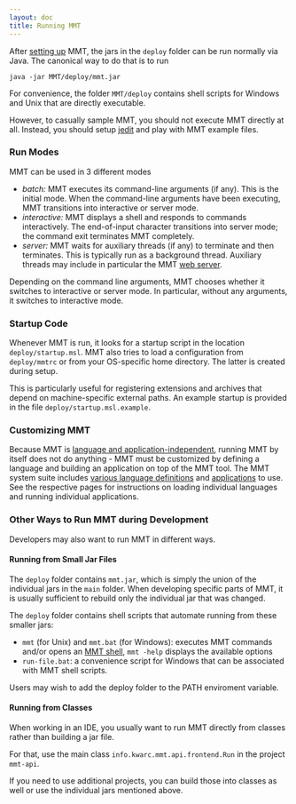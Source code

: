 ```yaml
---
layout: doc
title: Running MMT
---
```


After [setting up](index.html) MMT, the jars in the `deploy` folder can be run normally via Java.
The canonical way to do that is to run
```
java -jar MMT/deploy/mmt.jar
```

For convenience, the folder `MMT/deploy` contains shell scripts for Windows and Unix that are directly executable.

However, to casually sample MMT, you should not execute MMT directly at all.
Instead, you should setup [jedit](jedit.html) and play with MMT example files.

### Run Modes

MMT can be used in 3 different modes

* *batch:* MMT executes its command-line arguments (if any).
    This is the initial mode. When the command-line arguments have been executing, MMT transitions into interactive or server mode.
* *interactive:* MMT displays a shell and responds to commands interactively.
    The end-of-input character transitions into server mode; the command exit terminates MMT completely.
* *server:* MMT waits for auxiliary threads (if any) to terminate and then terminates. This is typically run as a background thread.
    Auxiliary threads may include in particular the MMT [web server](../applications/server.html).

Depending on the command line arguments, MMT chooses whether it switches to interactive or server mode.
In particular, without any arguments, it switches to interactive mode.

### Startup Code

Whenever MMT is run, it looks for a startup script in the location `deploy/startup.msl`.
MMT also tries to load a configuration from `deploy/mmtrc` or from your OS-specific home directory.
The latter is created during setup.

This is particularly useful for registering extensions and archives that depend on machine-specific external paths.
An example startup is provided in the file `deploy/startup.msl.example`.

### Customizing MMT

Because MMT is [language and application-independent](../philosophy/independence.html), running MMT by itself does not do anything - MMT must be customized by defining a language and building an application on top of the MMT tool.
The MMT system suite includes [various language definitions](../applications/oaf.html) and [applications](../applications/) to use.
See the respective pages for instructions on loading individual languages and running individual applications.

### Other Ways to Run MMT during Development

Developers may also want to run MMT in different ways.

#### Running from Small Jar Files

The `deploy` folder contains `mmt.jar`, which is simply the union of the individual jars in the `main` folder.
When developing specific parts of MMT, it is usually sufficient to rebuild only the individual jar that was changed.

The `deploy` folder contains shell scripts that automate running from these smaller jars:

* `mmt` (for Unix) and `mmt.bat` (for Windows): executes MMT commands and/or opens an [MMT shell](../applications/shell.html), `mmt -help` displays the available options
* `run-file.bat`: a convenience script for Windows that can be associated with MMT shell scripts.

Users may wish to add the deploy folder to the PATH enviroment variable.

#### Running from Classes

When working in an IDE, you usually want to run MMT directly from classes rather than building a jar file.

For that, use the main class `info.kwarc.mmt.api.frontend.Run` in the project `mmt-api`.

If you need to use additional projects, you can build those into classes as well or use the individual jars mentioned above.

